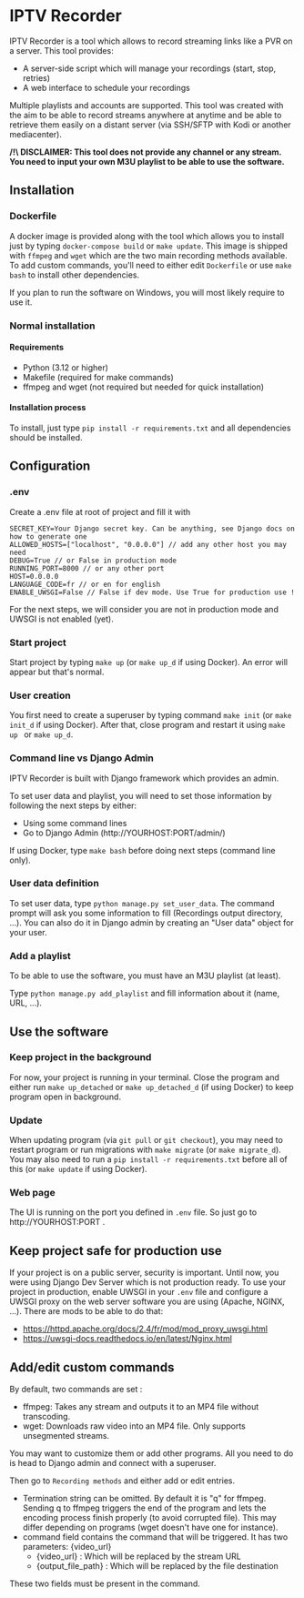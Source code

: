 # IPTV Recorder
IPTV Recorder is a tool which allows to record streaming links like a PVR on a server. 
This tool provides:
- A server-side script which will manage your recordings (start, stop, retries)
- A web interface to schedule your recordings

Multiple playlists and accounts are supported. This tool was created with the aim to be able to record streams anywhere at anytime and be able to retrieve them easily on a distant server (via SSH/SFTP with Kodi or another mediacenter).

**/!\ DISCLAIMER: This tool does not provide any channel or any stream. You need to input your own M3U playlist to be able to use the software.**

## Installation
### Dockerfile
A docker image is provided along with the tool which allows you to install just by typing `docker-compose build` or `make update`. This image is shipped with `ffmpeg` and `wget` which are the two main recording methods available. To add custom commands, you'll need to either edit `Dockerfile` or use `make bash` to install other dependencies.

If you plan to run the software on Windows, you will most likely require to use it.
### Normal installation
#### Requirements
- Python (3.12 or higher)
- Makefile (required for make commands)
- ffmpeg and wget (not required but needed for quick installation)
#### Installation process
To install, just type `pip install -r requirements.txt` and all dependencies should be installed.
## Configuration
### .env
Create a .env file at root of project and fill it with
```dotenv
SECRET_KEY=Your Django secret key. Can be anything, see Django docs on how to generate one
ALLOWED_HOSTS=["localhost", "0.0.0.0"] // add any other host you may need
DEBUG=True // or False in production mode
RUNNING_PORT=8000 // or any other port
HOST=0.0.0.0
LANGUAGE_CODE=fr // or en for english
ENABLE_UWSGI=False // False if dev mode. Use True for production use !
```
For the next steps, we will consider you are not in production mode and UWSGI is not enabled (yet).
### Start project
Start project by typing `make up` (or `make up_d` if using Docker). An error will appear but that's normal.
### User creation
You first need to create a superuser by typing command `make init` (or `make init_d` if using Docker). After that, close program and restart it using `make up ` or `make up_d`.
### Command line vs Django Admin
IPTV Recorder is built with Django framework which provides an admin.

To set user data and playlist, you will need to set those information by following the next steps by either:
- Using some command lines
- Go to Django Admin (http://YOURHOST:PORT/admin/)

If using Docker, type `make bash` before doing next steps (command line only).
### User data definition
To set user data, type `python manage.py set_user_data`. The command prompt will ask you some information to fill (Recordings output directory, ...). You can also do it in Django admin by creating an "User data" object for your user.

### Add a playlist
To be able to use the software, you must have an M3U playlist (at least).

Type `python manage.py add_playlist` and fill information about it (name, URL, ...).

## Use the software
### Keep project in the background
For now, your project is running in your terminal. Close the program and either run `make up_detached` or `make up_detached_d` (if using Docker) to keep program open in background.
### Update
When updating program (via `git pull` or `git checkout`), you may need to restart program or run migrations with `make migrate` (or `make migrate_d`). You may also need to run a `pip install -r requirements.txt` before all of this (or `make update` if using Docker).
### Web page
The UI is running on the port you defined in `.env` file. So just go to http://YOURHOST:PORT .

## Keep project safe for production use
If your project is on a public server, security is important. Until now, you were using Django Dev Server which is not production ready.
To use your project in production, enable UWSGI in your `.env` file and configure a UWSGI proxy on the web server software you are using (Apache, NGINX, ...).
There are mods to be able to do that:
- https://httpd.apache.org/docs/2.4/fr/mod/mod_proxy_uwsgi.html
- https://uwsgi-docs.readthedocs.io/en/latest/Nginx.html

## Add/edit custom commands
By default, two commands are set :
- ffmpeg: Takes any stream and outputs it to an MP4 file without transcoding.
- wget: Downloads raw video into an MP4 file. Only supports unsegmented streams.

You may want to customize them or add other programs. All you need to do is head to Django admin and connect with a superuser. 

Then go to `Recording methods` and either add or edit entries.
- Termination string can be omitted. By default it is "q" for ffmpeg. Sending q to ffmpeg triggers the end of the program and lets the encoding process finish properly (to avoid corrupted file). This may differ depending on programs (wget doesn't have one for instance).
- command field contains the command that will be triggered. 
It has two parameters: {video_url}
  - {video_url} : Which will be replaced by the stream URL
  - {output_file_path} : Which will be replaced by the file destination

These two fields must be present in the command.